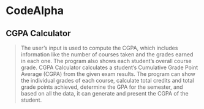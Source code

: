 # CodeAlpha

## CGPA Calculator

> The user’s input is used to compute the CGPA, which
includes information like the number of courses taken and
the grades earned in each one. The program also shows each
student’s overall course grade. CGPA Calculator calculates a
student’s Cumulative Grade Point Average (CGPA) from the
given exam results. The program can show the individual
grades of each course, calculate total credits and total grade
points achieved, determine the GPA for the semester, and
based on all the data, it can generate and present the CGPA
of the student.
